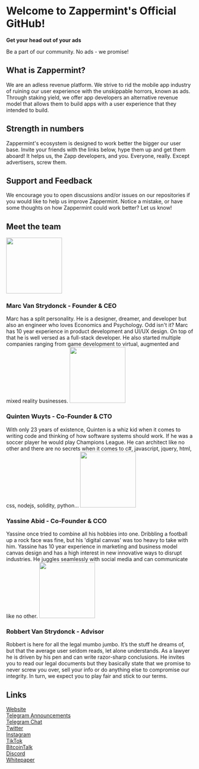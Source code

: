 <h1>Welcome to Zappermint's Official GitHub!</h1>
<b>Get your head out of your ads</b>

Be a part of our community. No ads - we promise!

<h2>What is Zappermint?</h2>
We are an adless revenue platform. We strive to rid the mobile app industry of ruining our user experience with the unskippable horrors, known as ads.
Through staking yield, we offer app developers an alternative revenue model that allows them to build apps with a user experience that they intended to build.

<h2>Strength in numbers</h2>
Zappermint's ecosystem is designed to work better the bigger our user base. Invite your friends with the links below, hype them up and get them aboard!
It helps us, the Zapp developers, and you. Everyone, really. Except advertisers, screw them.

<h2>Support and Feedback</h2>
We encourage you to open discussions and/or issues on our repositories if you would like to help us improve Zappermint. Notice a mistake, or have some thoughts on how Zappermint could work better? Let us know!

<h2>Meet the team</h2>
<img src="https://cdn.zappermint.com/svg/marc.svg" width="150px"/>
<h3>Marc Van Strydonck - Founder & CEO</h3>
Marc has a split personality. He is a designer, dreamer, and developer but also an engineer who loves Economics and Psychology. Odd isn't it? Marc has 10 year experience in product development and UI/UX design. On top of that he is well versed as a full-stack developer. He also started multiple companies ranging from game development to virtual, augmented and mixed reality businesses.
<img src="https://cdn.zappermint.com/svg/quinten.svg" width="150px"/>
<h3>Quinten Wuyts - Co-Founder & CTO</h3>
With only 23 years of existence, Quinten is a whiz kid when it comes to writing code and thinking of how software systems should work. If he was a soccer player he would play Champions League. He can architect like no other and there are no secrets when it comes to c#, javascript, jquery, html, css, nodejs, solidity, python...
<img src="https://cdn.zappermint.com/svg/yassine.svg" width="150px"/>
<h3>Yassine Abid - Co-Founder & CCO</h3>
Yassine once tried to combine all his hobbies into one. Dribbling a football up a rock face was fine, but his 'digital canvas' was too heavy to take with him. Yassine has 10 year experience in marketing and business model canvas design and has a high interest in new innovative ways to disrupt industries. He juggles seamlessly with social media and can communicate like no other.
<img src="https://cdn.zappermint.com/svg/robbert.svg" width="150px"/>
<h3>Robbert Van Strydonck - Advisor</h3>
Robbert is here for all the legal mumbo jumbo. It’s the stuff he dreams of, but that the average user seldom reads, let alone understands. As a lawyer he is driven by his pen and can write razor-sharp conclusions. He invites you to read our legal documents but they basically state that we promise to never screw you over, sell your info or do anything else to compromise our integrity. In turn, we expect you to play fair and stick to our terms.

<h2>Links</h2>
<a href="https://zappermint.com">Website</a><br/>
<a href="https://t.me/ZappermintApp">Telegram Announcements</a><br/>
<a href="https://t.me/Zappermint">Telegram Chat</a><br/>
<a href="https://twitter.com/ZappermintApp">Twitter</a><br/>
<a href="https://www.instagram.com/zappermintapp">Instagram</a><br/>
<a href="https://www.tiktok.com/@zappermintapp">TikTok</a><br/>
<a href="https://bitcointalk.org/index.php?topic=5300218">BitcoinTalk</a><br/>
<a href="https://discord.gg/4R28ZVQgVk">Discord</a><br/>
<a href="https://cdn.zappermint.com/pdf/Zappermint-Whitepaper-v1.pdf">Whitepaper</a>
